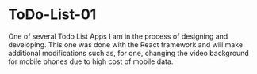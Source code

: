 # ToDo-List-01
One of several Todo List Apps I am in the process of designing and developing. This one was done with the React framework and will make additional modifications such as, for one, changing the video background for mobile phones due to high cost of mobile data. 
